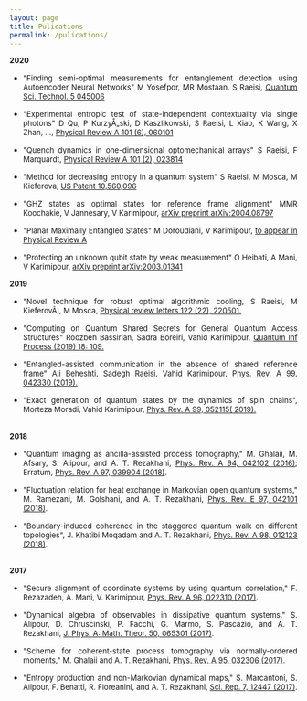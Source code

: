 ```yaml
---
layout: page
title: Pulications
permalink: /pulications/
---
```


<font size="2"><span class="style"><span style="font-weight: 700;">2020</span></font><br>
                                    <ul style="text-align: justify;">
                                        <li><font size="2">"</font><font size="2">Finding semi-optimal measurements for entanglement detection using Autoencoder Neural Networks" M Yosefpor, MR Mostaan, S Raeisi, <a href="https://arxiv.org/pdf/2003.07031.pdf">Quantum Sci. Technol. 5 045006</a><br>
                                            </font></li>
                                    </ul>
                                    <ul style="text-align: justify;">
                                        <li><font size="2">"</font><font size="2">Experimental entropic test of state-independent contextuality via single photons" D Qu, P KurzyÅ„ski, D Kaszlikowski, S Raeisi, L Xiao, K Wang, X Zhan, ..., <a href="https://arxiv.org/pdf/2001.01498.pdf">Physical Review A 101 (6), 060101</a><br>
                                            </font></li>
                                    </ul>
                                    <ul style="text-align: justify;">
                                        <li><font size="2">"</font><font size="2">Quench dynamics in one-dimensional optomechanical arrays" S Raeisi, F Marquardt, <a href="https://arxiv.org/pdf/1907.04293.pdf" target="_blank">Physical Review A 101 (2), 023814</a><br>
                                            </font></li>
                                    </ul>
                                    <ul style="text-align: justify;">
                                        <li><font size="2">"</font><font size="2">Method for decreasing entropy in a quantum system" S Raeisi, M Mosca, M Kieferova, <a href="https://patentimages.storage.googleapis.com/f5/9e/90/85fc15c5f0e2ce/US10560096.pdf" target="_blank">US Patent 10,560,096</a><br>
                                            </font></li>
                                    </ul>
                                    <ul style="text-align: justify;">
                                        <li><font size="2">"</font><font size="2">GHZ states as optimal states for reference frame alignment" MMR Koochakie, V Jannesary, V Karimipour, <a href="https://arxiv.org/pdf/2004.08797.pdf" target="_blank">arXiv preprint arXiv:2004.08797</a><br>
                                            </font></li>
                                    </ul>
                                    <ul style="text-align: justify;">
                                        <li><font size="2">"</font><font size="2">Planar Maximally Entangled States" M Doroudiani, V Karimipour, <a href="https://arxiv.org/pdf/2004.00906.pdf" target="_blank">to appear in Physical Review A</a><br>
                                            </font></li>
                                    </ul>
                                    <ul style="text-align: justify;">
                                        <li><font size="2">"</font><font size="2">Protecting an unknown qubit state by weak measurement" O Heibati, A Mani, V Karimipour, <a href="https://arxiv.org/pdf/2003.01341.pdf" target="_blank">arXiv preprint arXiv:2003.01341</a><br>
                                            </font></li>
                                    </ul>
                                    <font size="2"><span class="style"><span style="font-weight: 700;">2019</span></span></font><br>
                                    <ul style="text-align: justify;">
                                        <li><font size="2">"</font><font size="2">Novel technique for robust optimal algorithmic cooling, S Raeisi, M KieferovÃ¡, M Mosca, <a href="https://arxiv.org/pdf/1902.04439" target="_blank">Physical review letters 122 (22), 220501.</a><br>
                                            </font></li>
                                    </ul>
                                    <ul style="text-align: justify;">
                                        <li><font size="2">"</font><font size="2">Computing on Quantum Shared Secrets for General Quantum Access Structures" Roozbeh Bassirian, Sadra Boreiri, Vahid Karimipour, <a href="https://doi.org/10.1007/s11128-019-2224-7" target="_blank">Quantum Inf Process (2019) 18: 109.</a><br>
                                            </font></li>
                                    </ul>
                                    <ul style="text-align: justify;">
                                        <li><font size="2">"Entangled-assisted communication in the absence of shared reference frame" Ali Beheshti, Sadegh Raeisi, Vahid Karimipour, <a href="https://doi.org/10.1103/PhysRevA.99.042330" target="_blank">Phys. Rev. A 99, 042330 (2019).</a><br>
                                            </font></li>
                                    </ul>
                                    <ul style="text-align: justify;">
                                        <li><font size="2">"Exact generation of quantum states by the dynamics of spin chains", Morteza Moradi, Vahid Karimipour, <a href="https://doi.org/10.1103/PhysRevA.99.052115" target="_blank">Phys. Rev. A 99, 052115( 2019).</a></font></li>
                                    </ul>
                                    <br>
                                    <font size="2"><span class="style"><span style="font-weight: 700;">
                                        2018</span></span></font><br>
                                    <ul style="text-align: justify;">
                                        <li><font size="2">"</font><font size="2">Quantum imaging as ancilla-assisted process tomography," M. Ghalaii, M. Afsary, S. Alipour, and A. T. Rezakhani, <a href="https://doi.org/10.1103/PhysRevA.94.042102" target="_blank">Phys. Rev. A 94, 042102 (2016)</a>; Erratum, <a href="https://doi.org/10.1103/PhysRevA.97.039904" target="_blank">Phys. Rev. A 97, 039904 (2018)</a>.<br>
                                            </font><font size="2"></font></li>
                                    </ul>
                                    <ul style="text-align: justify;">
                                        <li><font size="2">"Fluctuation relation for heat exchange in Markovian open quantum systems," M. Ramezani, M. Golshani, and A. T. Rezakhani, <a href="https://doi.org/10.1103/PhysRevE.97.042101" target="_blank">Phys. Rev. E 97, 042101 (2018)</a>.<br>
                                            </font></li>
                                    </ul>
                                    <ul style="text-align: justify;">
                                        <li><font size="2">"Boundary-induced coherence in the staggered quantum walk on different topologies", J. Khatibi Moqadam and A. T. Rezakhani, <a href="https://doi.org/10.1103/PhysRevA.98.012123" target="_blank">Phys. Rev. A 98, 012123 (2018)</a>.</font></li>
                                    </ul>
                                    <font size="2"><span class="style"><span style="font-weight: 700;"><br>
                                        2017</span></span></font> <br>
                                    <ul style="text-align: justify;">
                                        <li><font size="2">
                                            "Secure alignment of coordinate systems by using quantum correlation," F. Rezazadeh, A. Mani, V. Karimipour, <a href="https://doi.org/10.1103/PhysRevA.96.022310">Phys. Rev. A 96, 022310 (2017)</a></font><font size="2">.</font></li>
                                    </ul>
                                    <ul style="text-align: justify;">
                                        <li><font size="2">"</font><font size="2">Dynamical algebra of observables in dissipative quantum systems,</font><font size="2">"</font><font size="2"> S. Alipour, D. Chruscinski, P. Facchi, G. Marmo, S. Pascazio, and A. T. Rezakhani, <a href="https://doi.org/10.1088/1751-8121/aa5453" target="_blank">J. Phys. A: Math. Theor. 50, 065301 (2017)</a>.<br>
                                            </font><font size="2"></font></li>
                                    </ul>
                                    <ul style="text-align: justify;">
                                        <li><font size="2">"</font><font size="2">Scheme for coherent-state process tomography via normally-ordered moments,</font><font size="2">"</font><font size="2"> M. Ghalaii and A. T. Rezakhani, <a href="https://journals.aps.org/pra/abstract/10.1103/PhysRevA.95.032336" target="_blank">Phys. Rev. A 95, 032306 (2017)</a>.</font><font size="2"></font></li>
                                    </ul>
                                    <ul style="text-align: justify;">
                                        <li><font size="2">"</font><font size="2">Entropy production and non-Markovian dynamical maps,</font><font size="2">"</font><font size="2"> S. Marcantoni, S. Alipour, F. Benatti, R. Floreanini, and A. T. Rezakhani, <a href="https://doi.org/10.1038/s41598-017-12595-x" target="_blank">Sci. Rep. 7, 12447 (2017)</a>.</font><font size="2"></font></li>
                                    </ul>

